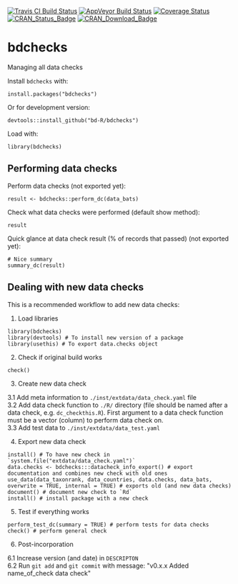 [![Travis CI Build Status](https://img.shields.io/travis/bd-R/bdchecks.svg?branch=master?style=flat-square&label=Travis+CI)](https://travis-ci.org/bd-R/bdchecks) 
[![AppVeyor Build Status](https://ci.appveyor.com/api/projects/status/github/bd-R/bdchecks?branch=master&svg=true)](https://ci.appveyor.com/project/bd-R/bdchecks)
[![Coverage Status](https://img.shields.io/codecov/c/github/bd-R/bdchecks/master.svg)](https://codecov.io/github/bd-R/bdchecks?branch=master)   
[![CRAN_Status_Badge](http://www.r-pkg.org/badges/version/bdchecks)](https://cran.r-project.org/package=bdchecks) 
[![CRAN_Download_Badge](https://cranlogs.r-pkg.org/badges/grand-total/bdchecks)](https://cran.r-project.org/package=bdchecks) 

# bdchecks
Managing all data checks

Install `bdchecks` with: 

    install.packages("bdchecks")

Or for development version:

    devtools::install_github("bd-R/bdchecks")

Load with:
    
    library(bdchecks)

## Performing data checks

Perform data checks (not exported yet):

    result <- bdchecks::perform_dc(data_bats)

Check what data checks were performed (default show method):

    result

Quick glance at data check result (% of records that passed) (not exported yet):  

    # Nice summary
    summary_dc(result)

## Dealing with new data checks

This is a recommended workflow to add new data checks:

1. Load libraries 

```{r}
library(bdchecks)
library(devtools) # To install new version of a package
library(usethis) # To export data.checks object
```

2. Check if original build works

```{r}
check()
```

3. Create new data check  

3.1 Add meta information to `./inst/extdata/data_check.yaml` file  
3.2 Add data check function to `./R/` directory (file should be named after a data check, e.g. `dc_checkthis.R`). First argument to a data check function must be a vector (column) to perform data check on.  
3.3 Add test data to `./inst/extdata/data_test.yaml`

4. Export new data check

```{r}
install() # To have new check in `system.file("extdata/data_check.yaml")`
data.checks <- bdchecks:::datacheck_info_export() # export documentation and combines new check with old ones
use_data(data_taxonrank, data_countries, data.checks, data_bats, overwrite = TRUE, internal = TRUE) # exports old (and new data checks)
document() # document new check to `Rd`
install() # install package with a new check
```

5. Test if everything works

```{r}
perform_test_dc(summary = TRUE) # perform tests for data checks
check() # perform general check
```

6. Post-incorporation

6.1 Increase version (and date) in `DESCRIPTON`  
6.2 Run `git add` and `git commit` with message: "v0.x.x Added name_of_check data check"